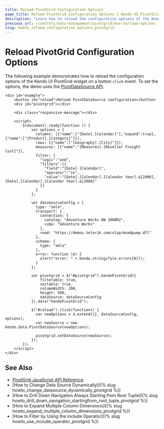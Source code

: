 ```yaml
---
title: Reload PivotGrid Configuration Options
page_title: Reload PivotGrid Configuration Options | Kendo UI PivotGrid
description: "Learn how to reload the configuration options of the Kendo UI PivotGrid widget on button click in a Kendo UI PivotGrid widget."
previous_url: /controls/data-management/pivotgrid/how-to/load-options
slug: howto_reload_configuration_options_pivotgrid
---
```


# Reload PivotGrid Configuration Options

The following example demonstrates how to reload the configuration options of the Kendo UI PivotGrid widget on a button `click` event. To set the options, the demo uses the [PivotDataSource API](https://docs.telerik.com/kendo-ui/api/javascript/data/pivotdatasource#methods).

```dojo
<div id="example">
    <button id="reload">Reload PivotDataSource configuration</button>
    <div id="pivotgrid"></div>

    <div class="responsive-message"></div>

    <script>
        $(document).ready(function () {
            var options = {
              columns: [{"name":["[Date].[Calendar]"],"expand":true},{"name":["[Product].[Category]"]}],
              rows: [{"name":["[Geography].[City]"]}],
              measures: [{"name":"[Measures].[Reseller Freight Cost]"}],
              filter: {
                "logic":"and",
                "filters":[{
                  "field":"[Date].[Calendar]",
                  "operator":"in",
                  "value":"[Date].[Calendar].[Calendar Year].&[2006],[Date].[Calendar].[Calendar Year].&[2008]"
                }]
              }
            };

            var dataSourceConfig = {
              type: "xmla",
              transport: {
                connection: {
                  catalog: "Adventure Works DW 2008R2",
                  cube: "Adventure Works"
                },
                read: "https://demos.telerik.com/olap/msmdpump.dll"
              },
              schema: {
                type: "xmla"
              },
              error: function (e) {
                alert("error: " + kendo.stringify(e.errors[0]));
              }
            };

            var pivotgrid = $("#pivotgrid").kendoPivotGrid({
                filterable: true,
                sortable: true,
                columnWidth: 200,
                height: 580,
                dataSource: dataSourceConfig
            }).data("kendoPivotGrid");

            $("#reload").click(function() {
              var newOptions = $.extend({}, dataSourceConfig, options);
              var newSource = new kendo.data.PivotDataSource(newOptions);

              pivotgrid.setDataSource(newSource);
            });
        });
    </script>
</div>
```

## See Also

* [PivotGrid JavaScript API Reference](/api/javascript/ui/pivotgrid)
* [How to Change Data Source Dynamically]({% slug howto_change_datasource_dynamically_pivotgrid %})
* [How to Drill Down Navigation Always Starting from Root Tuple]({% slug howto_drill_down_navigation_startingfrom_root_tuple_pivotgrid %})
* [How to Expand Multiple Column Dimensions]({% slug howto_expand_multiple_column_dimensions_pivotgrid %})
* [How to Filter by Using the include Operator]({% slug howto_use_include_operator_pivotgrid %})
